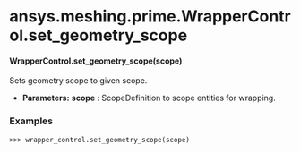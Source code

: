 # ansys.meshing.prime.WrapperControl.set_geometry_scope



#### WrapperControl.set_geometry_scope(scope)

Sets geometry scope to given scope.

* **Parameters:**
  **scope**
  : ScopeDefinition to scope entities for wrapping.

### Examples

```pycon
>>> wrapper_control.set_geometry_scope(scope)
```

<!-- !! processed by numpydoc !! -->
